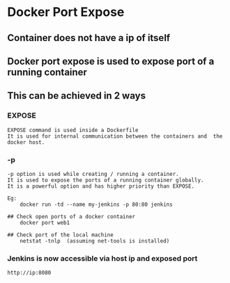 # Docker Port Expose

## Container does not have a ip of itself
## Docker port expose is used to expose port of a running container
## This can be achieved in 2 ways
### EXPOSE
	EXPOSE command is used inside a Dockerfile
	It is used for internal communication between the containers and  the docker host.

### -p
	-p option is used while creating / running a container.
	It is used to expose the ports of a running container globally.
	It is a powerful option and has higher priority than EXPOSE.
	
	Eg:
		docker run -td --name my-jenkins -p 80:80 jenkins
	
	## Check open ports of a docker container
		docker port web1

	## Check port of the local machine
		netstat -tnlp  (assuming net-tools is installed)

### Jenkins is now accessible via host ip and exposed port
	http://ip:8080
